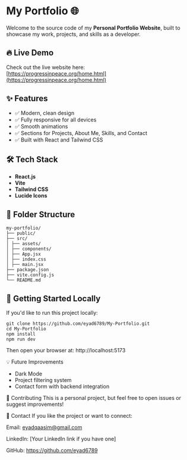 # My Portfolio 🌐

Welcome to the source code of my **Personal Portfolio Website**, built to showcase my work, projects, and skills as a developer.

## 🔥 Live Demo

Check out the live website here:  
[https://progressinpeace.org/home.html](https://progressinpeace.org/home.html)

## ✨ Features

- ✅ Modern, clean design  
- ✅ Fully responsive for all devices  
- ✅ Smooth animations  
- ✅ Sections for Projects, About Me, Skills, and Contact  
- ✅ Built with React and Tailwind CSS  

## 🛠️ Tech Stack

- **React.js**  
- **Vite**  
- **Tailwind CSS**  
- **Lucide Icons**  

## 📁 Folder Structure
```
my-portfolio/
├── public/
├── src/
│ ├── assets/
│ ├── components/
│ ├── App.jsx
│ ├── index.css
│ ├── main.jsx
├── package.json
├── vite.config.js
└── README.md
```

## 🚀 Getting Started Locally

If you'd like to run this project locally:

```
git clone https://github.com/eyad6789/My-Portfolio.git
cd My-Portfolio
npm install
npm run dev
```
Then open your browser at: http://localhost:5173

💡 Future Improvements
- Dark Mode
- Project filtering system
- Contact form with backend integration

🤝 Contributing
This is a personal project, but feel free to open issues or suggest improvements!

📩 Contact
If you like the project or want to connect:

Email: eyadqaasim@gmail.com

LinkedIn: [Your LinkedIn link if you have one]

GitHub: https://github.com/eyad6789
